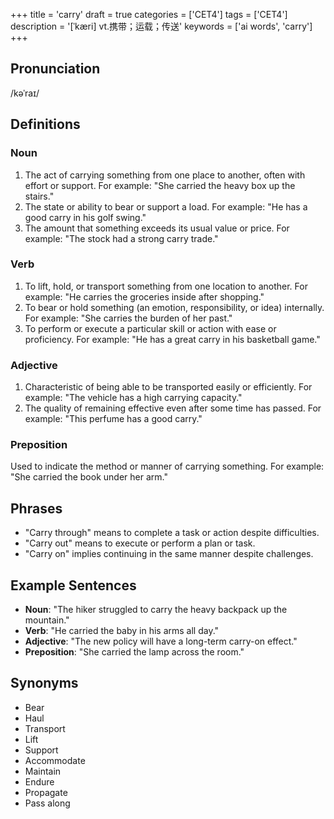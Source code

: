 +++
title = 'carry'
draft = true
categories = ['CET4']
tags = ['CET4']
description = '[ˈkæri] vt.携带；运载；传送'
keywords = ['ai words', 'carry']
+++

## Pronunciation
/kəˈraɪ/

## Definitions
### Noun
1. The act of carrying something from one place to another, often with effort or support. For example: "She carried the heavy box up the stairs."
2. The state or ability to bear or support a load. For example: "He has a good carry in his golf swing."
3. The amount that something exceeds its usual value or price. For example: "The stock had a strong carry trade."

### Verb
1. To lift, hold, or transport something from one location to another. For example: "He carries the groceries inside after shopping."
2. To bear or hold something (an emotion, responsibility, or idea) internally. For example: "She carries the burden of her past."
3. To perform or execute a particular skill or action with ease or proficiency. For example: "He has a great carry in his basketball game."

### Adjective
1. Characteristic of being able to be transported easily or efficiently. For example: "The vehicle has a high carrying capacity."
2. The quality of remaining effective even after some time has passed. For example: "This perfume has a good carry."

### Preposition
Used to indicate the method or manner of carrying something. For example: "She carried the book under her arm."

## Phrases
- "Carry through" means to complete a task or action despite difficulties.
- "Carry out" means to execute or perform a plan or task.
- "Carry on" implies continuing in the same manner despite challenges.

## Example Sentences
- **Noun**: "The hiker struggled to carry the heavy backpack up the mountain."
- **Verb**: "He carried the baby in his arms all day."
- **Adjective**: "The new policy will have a long-term carry-on effect."
- **Preposition**: "She carried the lamp across the room."

## Synonyms
- Bear
- Haul
- Transport
- Lift
- Support
- Accommodate
- Maintain
- Endure
- Propagate
- Pass along
